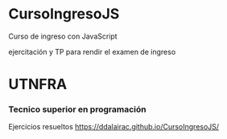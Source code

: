 # CursoIngresoJS
Curso de ingreso con JavaScript

ejercitación y TP para rendir el examen de ingreso 
<h1>UTNFRA</h1>
<h3>Tecnico superior en programación</h3>

Ejercicios resueltos
https://ddalairac.github.io/CursoIngresoJS/
